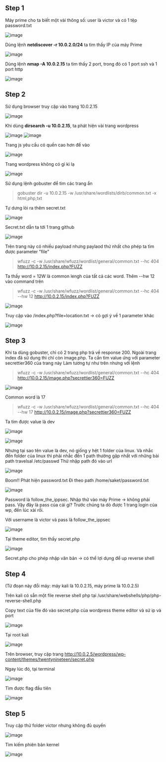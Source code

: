 ## Step 1
Máy prime cho ta biết một vài thông số: user là victor và có 1 tệp password.txt

![image](https://user-images.githubusercontent.com/97771705/223301082-ac55005f-a2a5-4beb-aa2e-0729ac8c54f3.png)

Dùng lệnh **netdiscover -r 10.0.2.0/24** ta tìm thấy IP của máy Prime

![image](https://user-images.githubusercontent.com/97771705/223301622-661a51b0-459b-4cea-b43a-430b263775ff.png)

Dùng lệnh **nmap -A 10.0.2.15** ta tìm thấy 2 port, trong đó có 1 port ssh và 1 port http

![image](https://user-images.githubusercontent.com/97771705/223301935-8330a925-14d7-4542-9df3-160903b3ac54.png)

## Step 2
Sử dụng browser truy cập vào trang 10.0.2.15 

![image](https://user-images.githubusercontent.com/97771705/223302137-31566638-75b5-463d-962a-0c65eac9d32c.png)

Khi dùng **dirsearch -u 10.0.2.15**, ta phát hiện vài trang wordpress

![image](https://user-images.githubusercontent.com/97771705/223303789-a8201541-0554-47e4-a838-0ce8e396db79.png)
![image](https://user-images.githubusercontent.com/97771705/223303964-c09f6ca3-4222-4adf-a259-6abb113d2e8d.png)

Trang js yêu cầu có quền cao hơn để vào

![image](https://user-images.githubusercontent.com/97771705/223304140-816b055c-b2ec-409d-b5fa-55c5cde35615.png)

Trang wordpress không có gì kì lạ

![image](https://user-images.githubusercontent.com/97771705/223431905-5bf7c1c5-c0e3-46c0-af6c-e6e97ce52f1c.png)

Sử dụng lệnh gobuster để tìm các trang ẩn 

> gobuster dir -u 10.0.2.15 -w /usr/share/wordlists/dirb/common.txt -x html,php,txt

Tự dưng lòi ra thêm secret.txt

![image](https://user-images.githubusercontent.com/97771705/223306643-3effc41b-3c1a-4613-8b18-5517ce71cb5e.png)

Secret.txt dẫn ta tới 1 trang github

![image](https://user-images.githubusercontent.com/97771705/223306787-f30e75c4-3a4e-4f42-877d-0f61ef08a73c.png)

Trên trang này có nhiều payload nhưng paylaod thứ nhất cho phép ta tìm được parameter "file"

>wfuzz -c -w /usr/share/wfuzz/wordlist/general/common.txt --hc 404 http://10.0.2.15/index.php?FUZZ

Ta thấy word = 12W là common lengh của tất cả các word. Thêm --hw 12 vào command trên

>wfuzz -c -w /usr/share/wfuzz/wordlist/general/common.txt --hc 404 --hw 12 http://10.0.2.15/index.php?FUZZ

![image](https://user-images.githubusercontent.com/97771705/223308523-804f4165-f876-49b4-a74b-821938939d68.png)

Truy cập vào /index.php?file=location.txt -> có gợi ý về 1 parameter khác

![image](https://user-images.githubusercontent.com/97771705/223308777-b2e7fb9f-634c-4d05-b5f0-e6252428003a.png)

## Step 3
Khi ta dùng gobuster, chỉ có 2 trang php trả về response 200. Ngoài trang index đã sử dụng thì chỉ còn image.php. Ta cần tìm value ứng với parameter secrettier360  của trang này
Làm tương tự như trên nhưng với lệnh

>wfuzz -c -w /usr/share/wfuzz/wordlist/general/common.txt --hc 404 http://10.0.2.15/image.php?secrettier360=FUZZ

![image](https://user-images.githubusercontent.com/97771705/223311316-dc739b8c-fd23-4df0-a1db-f511f4396713.png)

Common word là 17

>wfuzz -c -w /usr/share/wfuzz/wordlist/general/common.txt --hc 404 --hw 17 http://10.0.2.15/image.php?secrettier360=FUZZ

Ta tìm được value là dev

![image](https://user-images.githubusercontent.com/97771705/223311427-90a6129f-aaa4-4c23-8584-6efe31057f0c.png)

![image](https://user-images.githubusercontent.com/97771705/223311994-f42cd4d4-1ea1-422f-9ca4-53e106d22a53.png)

Nhưng tại sao tên value là dev, nó giống y hệt 1 folder của linux. Và nhắc đến folder của linux thì phải nhắc đến 1 path thường gặp nhất với những bài path travelsal /etc/passwd
Thử nhập path đó vào url 

![image](https://user-images.githubusercontent.com/97771705/223312437-46a45885-603c-4d67-848e-343b43de138e.png)

Boom!! Phát hiện password.txt
Đi theo path /home/saket/password.txt

![image](https://user-images.githubusercontent.com/97771705/223312884-6e9b3ee3-5c5d-419f-ac28-298ed4833f3c.png)

Password là follow_the_ippsec. Nhập thử vào máy Prime -> không phải pass. Vậy đây là pass của cái gì?
 Trước chúng ta dò được 1 trang login của wp, đến lúc xài rồi.
 
 Với username là victor và pass là follow_the_ippsec
 
 ![image](https://user-images.githubusercontent.com/97771705/223432311-3b8ed0af-34b8-4d6f-8a27-67aa81ab738f.png)

 Tại theme editor, tìm thấy secret.php
 
 ![image](https://user-images.githubusercontent.com/97771705/223432858-3c652fd4-57c3-4a88-9dbc-3b345756d3e4.png)

Secret.php cho phép nhập văn bản -> có thể lợi dụng để up reverse shell

## Step 4
(Từ đoạn này đổi máy: máy kali là 10.0.2.15, máy prime là 10.0.2.5)

Trên kali có sẵn một file reverse shell php tại /usr/share/webshells/php/php-reverse-shell.php

Copy text của file đó vào secret.php của wordpress theme editor và sứ ip và port

![image](https://user-images.githubusercontent.com/97771705/224310901-ccc47d4b-5c64-4a82-bedb-202404041675.png)

Tại root kali

![image](https://user-images.githubusercontent.com/97771705/224311108-f94f18d9-31d5-44b0-b491-f2ac5323a6d9.png)

Trên browser, truy cập trang http://10.0.2.5/wordpress/wp-content/themes/twentynineteen/secret.php

Ngay lúc đó, tại terminal

![image](https://user-images.githubusercontent.com/97771705/224312233-1bd453d9-9f3e-4a3c-b3a1-747974286c23.png)

Tìm được flag đầu tiên

![image](https://user-images.githubusercontent.com/97771705/224312612-6f90b555-e86d-4de5-a967-a9af17d30bfc.png)

## Step 5
Truy cập thử folder victor nhưng không đủ quyền 

![image](https://user-images.githubusercontent.com/97771705/224312781-334b0205-cc15-40f7-9ba6-9f488fc48080.png)

Tìm kiếm phiên bản kernel 

![image](https://user-images.githubusercontent.com/97771705/224314063-13fd798c-4204-4784-b232-b40c7c9d2567.png)






